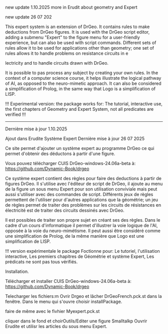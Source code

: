 new update 1.10.2025
more in Erudit about geometry and Expert


new update 26 07 202

This expert system is an extension of DrGeo. It contains rules to make deductions from DrGeo figures. It is used with the DrGeo script editor, adding a submenu "Expert" to the figure menu for a user-friendly experience, but can also be used with script commands. Different sets of rules allow it to be used for applications other than geometry; one set of rules allows it to handle problems on resistance circuits in e

lectricity and to handle circuits drawn with DrGeo.

It is possible to pas process any subject by creating your own rules. In the context of a computer science course, it helps illustrate the logical pathway of AI, as opposed to the neuro-mimetic approach. It can also be considered a simplification of Prolog, in the same way that Logo is a simplification of LISP.

!!! Experimental version: the package works for: The tutorial, interactive use, the first chapters of Geometry and Expert System, not all predicates are verified !!!

********************************************************************************************************************************
Dernière mise à jour  1.10.2025

Ajout dans Erudite  Système Expert
Dernière mise à jour 26 07 2025 

Ce site permet d'ajouter un système expert au programme DrGeo ce qui permet d'obtenir 
des déductons à partir d'une figure.

Vous pouvez télécharger CUIS DrGeo-windows-24.06a-beta  à: https://github.com/Dynamic-Book/drgeo

  
Ce système expert contient des règles pour faire des deductions à partir de figures DrGeo.
Il s'utilise avec l'éditeur de script de DrGeo, il ajoute au menu de la figure un sous menu Expert pour son  utilisation conviviale mais peut aussi s'utiliser avec des commandes de script.
Différents jeux de règles permettent de l'utiliser pour d'autres applications que la géométrie; un jeu de règles permet de traiter des problèmes sur les circuits de résistances en électricité est
de traiter des circuits dessinés avec DrGeo.

Il est possibles de traiter son propre sujet en créant ses des règles.
Dans le cadre d'un cours d'informatique il permet d'illustrer la voie logique de l'AI, opposée à la voie du neuro-mimétisme.
Il peut aussi être  considéré  comme une simplification de Prolog, de la même manière que Logo est une simplification de LISP.


!!! version expérimentale  le package Foctionne pour:
  Le tutoriel,
  l'utilisation interactive,
  Les premiers chapitres de Géométrie et système Expert,
  Les prédicats ne sont pas tous vérifiés.

Installation.
  
Télécharger et installer CUIS DrGeo-windows-24.06a-beta  à: https://github.com/Dynamic-Book/drgeo

Telecharger les fichiers:m
Ovrir Drgeo et lâcher  DrGeoFrench.pck.st 
dans la fenêtre. Dans le menu qui s'ouvre choisir installPackage.

faire de même avec le fivhier Myexpert.pck.st

cliquer dans le fond et choirOutils/Editer une figure Smalltalkp
Ouvrir Erudite et utilisr les articles du sous menu Expert.
